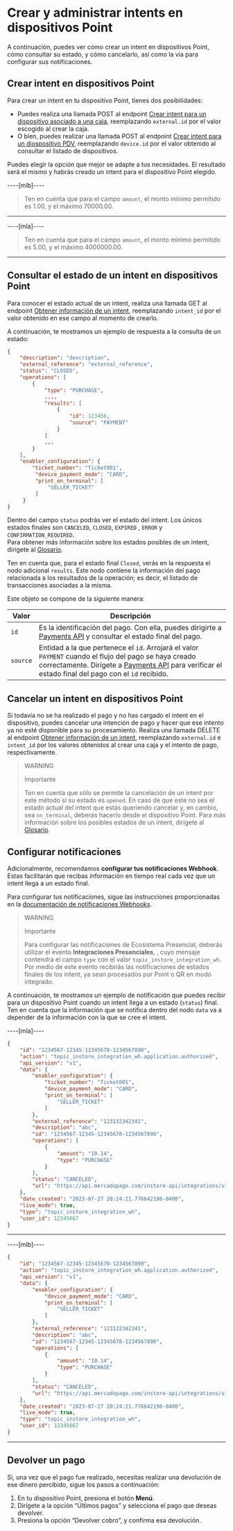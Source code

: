 # Crear y administrar intents en dispositivos Point

A continuación, puedes ver cómo crear un intent en dispositivos Point, cómo consultar su estado, y cómo cancelarlo, así como la vía para configurar sus notificaciones.

## Crear intent en dispositivos Point

Para crear un intent en tu dispositivo Point, tienes dos posibilidades:
 * Puedes realiza una llamada POST al endpoint [Crear intent para un dispositivo asociado a una caja](/developpers/es/reference/instore-api/), reemplazando `external.id` por el valor escogido al crear la caja.
 * O bien, puedes realizar una llamada POST al endpoint [Crear intent para un diospositivo PDV](/developpers/es/reference/instore-api/), reemplazando `device.id` por el valor obtenido al consultar el listado de dispositivos. 

Puedes elegir la opción que mejor se adapte a tus necesidades. El resultado será el mismo y habrás creado un intent para el dispositivo Point elegido.


----[mlb]----
> Ten en cuenta que para el campo `amount`, el monto mínimo permitido es 1.00, y el máximo 70000.00. 
------------

----[mla]----
> Ten en cuenta que para el campo `amount`, el monto mínimo permitido es 5.00, y el máximo 4000000.00.
------------

## Consultar el estado de un intent en dispositivos Point

Para conocer el estado actual de un intent, realiza una llamada GET al endpoint [Obtener información de un intent](/developpers/es/reference/instore-api/), reemplazando `intent_id` por el valor obtenido en ese campo al momento de crearlo. 

A continuación, te mostramos un ejemplo de respuesta a la consulta de un estado:

``` json
{
    "description": "description",
    "external_reference": "external_reference",
    "status": "CLOSED",
    "operations": [
        {
            "type": "PURCHASE",
            ....
            "results": [
                {
                    "id": 123456,
                    "source": "PAYMENT"
                }
            ]
            ...
        }
    ],
    "enabler_configuration": {
        "ticket_number": "Ticket001",
         "device_payment_mode": "CARD",
         "print_on_terminal": [
             "SELLER_TICKET"
         ]
     }
}
```

Dentro del campo `status` podrás ver el estado del intent. Los únicos estados finales son `CANCELED`, `CLOSED`, `EXPIRED` , `ERROR` y  `CONFIRMATION_REQUIRED`.  
Para obtener más información sobre los estados posibles de un intent, dirígete al [Glosario](/developers/es/docs/ecosistema-presencial/glossary).

Ten en cuenta que, para el estado final `Closed`,  verás en la respuesta el nodo adicional `results`. Este nodo contiene la información del pago relacionada a los resultados de la operación; es decir, el listado de transacciones asociadas a la misma. 

Este objeto se compone de la siguiente manera: 

| Valor | Descripción |
|---|---|
| `id` | Es la identificación del pago. Con ella, puedes dirigirte a [Payments API](/developers/es/reference/payments/_payments_search/get) y consultar el estado final del pago. |
| `source` | Entidad a la que pertenece el `id`.  Arrojará el valor `PAYMENT` cuando el flujo del pago se haya creado correctamente. Dirígete a [Payments API](/developers/es/reference/payments/_payments_search/get) para verificar el estado final del pago con el `id` recibido. |


## Cancelar un intent en dispositivos Point

Si todavía no se ha realizado el pago y no has cargado el intent en el dispositivo, puedes cancelar una intención de pago y hacer que ese intento ya no esté disponible para su procesamiento. 
Realiza una llamada DELETE al endpoint [Obtener información de un intent](/developpers/es/reference/instore-api/), reemplazando `external.id` e `intent_id` por los valores obtenidos al crear una caja y el intento de pago, respectivamente.

> WARNING
>
> Importante
>
> Ten en cuenta que sólo se permite la cancelación de un intent por este método si su estado es `opened`. En caso de que este no sea el estado actual del intent que estás queriendo cancelar y, en cambio, sea `on_terminal`, deberás hacerlo desde el dispositivo Point. Para más información sobre los posibles estados de un intent, dirígete al [Glosario](/developers/es/docs/ecosistema-presencial/glossary).

## Configurar notificaciones

Adicionalmente, recomendamos **configurar tus notificaciones Webhook**. Estas facilitarán que recibas información en tiempo real cada vez que un intent llega a un estado final. 

Para configurar tus notificaciones, sigue las instrucciones proporcionadas en la [documentación de notificaciones Webhooks](/developers/es/docs/ecosistema-presencial/additional-content/your-integrations/notifications/webhooks).

> WARNING
>
> Importante
>
> Para configurar las notificaciones de Ecosistema Presencial, deberás utilizar el evento **Integraciones Presenciales**, , cuyo mensaje contendrá el campo `type` con el valor  `topic_instore_integration_wh`. Por medio de este evento recibirás las notificaciones de estados finales de los intent, ya sean procesados por Point o QR en modo integrado.  


A continuación, te mostramos un ejemplo de notificación que puedes recibir para un dispositivo Point cuando un intent llega a un estado (`status`) final. Ten en cuenta que la información que se notifica dentro del nodo `data` va a depender de la información con la que se cree el intent.

----[mla]----
``` json
{
    "id": "1234567-12345-12345678-1234567890",
    "action": "topic_instore_integration_wh.application.authorized",
    "api_version": "v1",
    "data": {
        "enabler_configuration": {
            "ticket_number": "Ticket001",
            "device_payment_mode": "CARD",
            "print_on_terminal": [
                "SELLER_TICKET"
            ]
        },
        "external_reference": "123132342341",
        "description": "abc",
        "id": "1234567-12345-12345678-1234567890",
        "operations": [
            {
                "amount": "10.14",
                "type": "PURCHASE"
            }
        ],
        "status": "CANCELED",
        "url": "https://api.mercadopago.com/instore-api/integrations/v1/intents/1234567-12345-12345678-1234567890/point"
    },
    "date_created": "2023-07-27 20:24:21.776642198-0400",
    "live_mode": true,
    "type": "topic_instore_integration_wh",
    "user_id": 12345667
}

```
------------

----[mlb]----
``` json
{
    "id": "1234567-12345-12345678-1234567890",
    "action": "topic_instore_integration_wh.application.authorized",
    "api_version": "v1",
    "data": {
        "enabler_configuration": {
            "device_payment_mode": "CARD",
            "print_on_terminal": [
                "SELLER_TICKET"
            ]
        },
        "external_reference": "123132342341",
        "description": "abc",
        "id": "1234567-12345-12345678-1234567890",
        "operations": [
            {
                "amount": "10.14",
                "type": "PURCHASE"
            }
        ],
        "status": "CANCELED",
        "url": "https://api.mercadopago.com/instore-api/integrations/v1/intents/1234567-12345-12345678-1234567890/point"
    },
    "date_created": "2023-07-27 20:24:21.776642198-0400",
    "live_mode": true,
    "type": "topic_instore_integration_wh",
    "user_id": 12345667
}

```
------------

## Devolver un pago

Si, una vez que el pago fue realizado, necesitas realizar una devolución de ese dinero percibido, sigue los pasos a continuación:

1. En tu dispositivo Point, presiona el botón **Menú**.
2. Dirígete a la opción “Últimos pagos” y selecciona el pago que deseas devolver.
3. Presiona la opción “Devolver cobro”, y confirma esa devolución.
